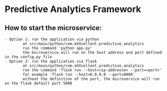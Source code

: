 # Predictive Analytics Framework

## How to start the microservice:
    - Option 1: run the application via python
            at src/main/python/com.eXXcellent.predictive_analytics
            run the command 'python app.py'
            the microservice will run on the host address and port defined in the config.py file
    - Option 2: run the application via flask
            at src/main/python/com.eXXcellent.predictive_analytics
            run the command 'flask run --host=<ip-addresse> --port=<port>'
            for example 'flask run --host=0.0.0.0 --port=8080'
            without the definition of the port, the microservice will run on the flask default port 5000